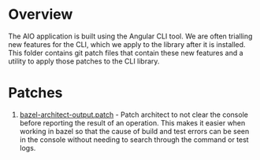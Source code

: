 # Overview

The AIO application is built using the Angular CLI tool. We are often trialling new features for the CLI, which we apply to the library after it is installed.  This folder contains git patch files that contain these new features and a utility to apply those patches to the CLI library.

# Patches

1. [bazel-architect-output.patch](./bazel-architect-output.patch) - Patch architect to not clear the console before reporting the result of an operation. This makes it easier when working in bazel so that the cause of build and test errors can be seen in the console without needing to search through the command or test logs.